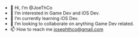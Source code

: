 - 👋 Hi, I’m @JoeThCo
- 👀 I’m interested in Game Dev and iOS Dev.
- 🌱 I’m currently learning iOS Dev.
- 💞️ I’m looking to collaborate on anything Game Dev related.
- 📫 How to reach me josephthco@gmail.com

<!---
JoeThCo/JoeThCo is a ✨ special ✨ repository because its `README.md` (this file) appears on your GitHub profile.
You can click the Preview link to take a look at your changes.
--->
